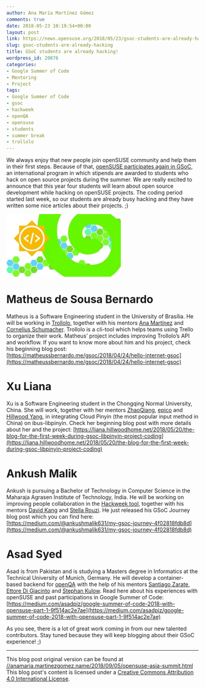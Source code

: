 ```yaml
---
author: Ana María Martínez Gómez
comments: true
date: 2018-05-23 10:19:54+00:00
layout: post
link: https://news.opensuse.org/2018/05/23/gsoc-students-are-already-hacking/
slug: gsoc-students-are-already-hacking
title: GSoC students are already hacking!
wordpress_id: 20876
categories:
- Google Summer of Code
- Mentoring
- Project
tags:
- Google Summer of Code
- gsoc
- hackweek
- openQA
- opensuse
- students
- summer break
- trollolo
---
```


We always enjoy that new people join openSUSE community and help them in their first steps. Because of that, [openSUSE participates again in GSoC](https://news.opensuse.org/2018/02/19/gsoc-ana), an international program in which stipends are awarded to students who hack on open source projects during the summer. We are really excited to announce that this year four students will learn about open source development while hacking on openSUSE projects. The coding period started last week, so our students are already busy hacking and they have written some nice articles about their projects. ;)

![](/wp-content/uploads/2018/05/gsoc-opensuse.jpg)



<!-- more -->


# Matheus de Sousa Bernardo


Matheus is a Software Engineering student in the University of Brasília. He will be working in [Trollolo](https://github.com/openSUSE/trollolo), together with his mentors [Ana Martínez](//anamaria.martinezgomez.name) and [Cornelius Schumacher](//blog.cornelius-schumacher.de). Trollolo is a cli-tool which helps teams using Trello to organize their work. Matheus’ project includes improving Trollolo’s API and workflow. If you want to know more about him and his project, check his beginning blog post: [https://matheussbernardo.me/gsoc/2018/04/24/hello-internet-gsoc](https://matheussbernardo.me/gsoc/2018/04/24/hello-internet-gsoc)




# Xu Liana


Xu is a Software Engineering student in the Chongqing Normal University, China. She will work, together with her mentors [ZhaoQiang](https://github.com/qiangzhao), [epico](https://github.com/epico) and [Hillwood Yang](https://github.com/hillwoodroc), in integrating Cloud Pinyin (the most popular input method in China) on ibus-libpinyin. Check her beginning blog post with more details about her and the project: [https://liana.hillwoodhome.net/2018/05/20/the-blog-for-the-first-week-during-gsoc-libpinyin-project-coding](https://liana.hillwoodhome.net/2018/05/20/the-blog-for-the-first-week-during-gsoc-libpinyin-project-coding)




# Ankush Malik


Ankush is pursuing a Bachelor of Technology in Computer Science in the Maharaja Agrasen Institute of Technology, India. He will be working on improving people collaboration in the [Hackweek tool](https://github.com/SUSE/Hackweek), together with his mentors [David Kang](//github.com/davidkang) and [Stella Rouzi](//github.com/differentreality). He just released his GSoC Journey blog post which you can find here: [https://medium.com/@ankushmalik631/my-gsoc-journey-4f02818fdb8d](https://medium.com/@ankushmalik631/my-gsoc-journey-4f02818fdb8d)




# Asad Syed


Asad is from Pakistan and is studying a Masters degree in Informatics at the Technical University of Munich, Germany. He will develop a container-based backend for [openQA](https://github.com/os-autoinst) with the help of his mentors [Santiago Zarate](https://github.com/foursixnine), [Ettore Di Giacinto](https://github.com/mudler) and [Stephan Kulow](https://github.com/coolo). Read here about his experiences with openSUSE and past participations in Google Summer of Code: [https://medium.com/asadpiz/google-summer-of-code-2018-with-opensuse-part-1-9f514ac2e7ae](https://medium.com/asadpiz/google-summer-of-code-2018-with-opensuse-part-1-9f514ac2e7ae)



As you see, there is a lot of great work coming in from our new talented contributors. Stay tuned because they will keep blogging about their GSoC experience! ;)





* * *



This blog post original version can be found at [//anamaria.martinezgomez.name/2018/09/05/opensuse-asia-summit.html](//anamaria.martinezgomez.name/2018/05/23/gsoc-students-are-already-hacking.html) This blog post's content is licensed under a [Creative Commons Attribution 4.0 International License](//creativecommons.org/licenses/by/4.0/). 
